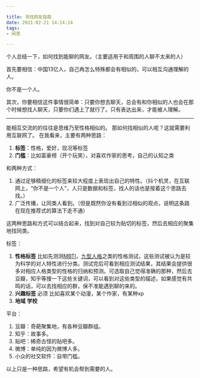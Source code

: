```yaml
---

title: 寻找网友指南
date: 2021-02-21 14:14:14
tags: 
- 闲思

---
```


个人总结一下，如何找到能聊的网友。（主要适用于和周围的人聊不太来的人）

首先要相信：中国13亿人，自己再怎么特殊都会有相似的，可以相互沟通理解的人。

你不是一个人。

其次，你要相信这件事情很简单：只要你想去聊天，总会有和你相似的人也会在那个时候想找人聊天，只要你们遇上了就行了。只有表达出来，才能被人理解。

---

能相互交流的的往往是思维乃至性格相似的。
那如何找相似的人呢？这就需要利用互联网了。
在我看来，主要有两种思路：

1. **标签**：性格，爱好，现况等标签
2. **门槛**：比如富豪榜（开个玩笑），对喜欢作家的思考，自己的认知之类

和两种方式：

1. 通过足够精细化的标签来较大程度上表现出自己的特性。（抖个机灵，在互联网上，“你不是一个人”，人只是数据和标签，找人的话也是按着这个思路去找。）
2. 广泛传播，让同类人看到。（但是既然你没有看到过相似的观点，说明这条路在现在推荐式的算法下走不通）

这两种思路和方式可以结合起来，找到对自己较为贴切的标签，然后去相应的聚集地找同类。

标签：

1. **性格标签**  比如先测测[MBTI](https://www.16personalities.com/ch)，[九型人格](http://apesk.com/ninehouse/)之类的性格测试，这些测试被认为是较为科学的对人特性进行分类。测试完后可看到相应测试结果，其结果会提供很多对相应人格类型的性格的归纳和预测。可选取自己觉得准确的那种，然后去豆瓣，知乎等搜一下这些关键词，可以看到对这些类型的描述，如果感觉有共鸣的话，可以去找相应的群，保不准能遇到聊的来的。
2. **兴趣标签** 必须 比如喜欢某个动漫，某个作家，有某种xp
3. **地域** **学校** 

平台：

1. 豆瓣：奇葩聚集地，有各种豆瓣群组。
2. 知乎：故事多。
3. 贴吧：稀奇古怪的贴吧多。
4. 微博：单纯的因为微博人多。
5. 小众的社交软件：自带门槛。

以上只是一种思路，希望有机会帮到需要的人。

